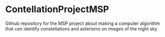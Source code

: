 # ContellationProjectMSP
Github repository for the MSP project about making a computer algorithm that can identify constellations and asterisms on images of the night sky
